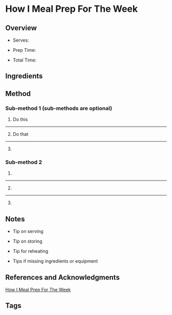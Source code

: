 # How I Meal Prep For The Week

## Overview

- Serves:

- Prep Time:

- Total Time:

## Ingredients



## Method

### Sub-method 1 (sub-methods are optional)

1. Do this
---
2. Do that
---
3.

### Sub-method 2

1.
---
2.
---
3.

## Notes

- Tip on serving

- Tip on storing

- Tip for reheating

- Tips if missing ingredients or equipment

## References and Acknowledgments

[How I Meal Prep For The Week](http://getinspiredeveryday.com/lifestyle/how-i-meal-prep-for-the-week/)

## Tags


